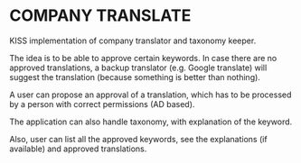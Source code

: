 # COMPANY TRANSLATE

KISS implementation of company translator and taxonomy keeper.

The idea is to be able to approve certain keywords. In case there are no approved translations, a backup translator (e.g. Google translate) will suggest the translation (because something is better than nothing).

A user can propose an approval of a translation, which has to be processed by a person with correct permissions (AD based).

The application can also handle taxonomy, with explanation of the keyword.

Also, user can list all the approved keywords, see the explanations (if available) and approved translations.

